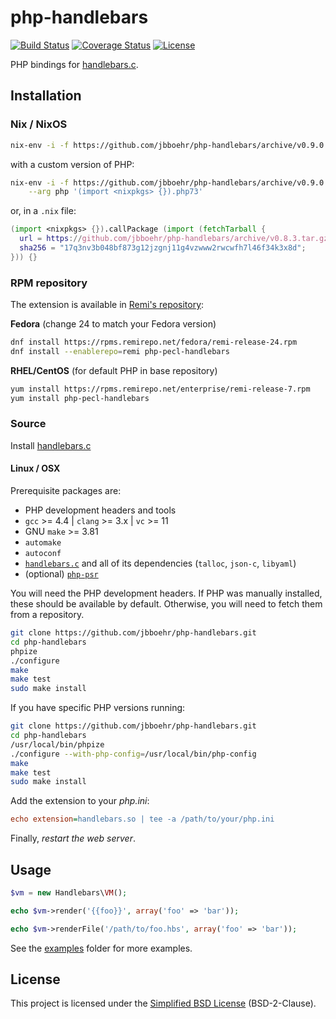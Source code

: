 
# php-handlebars

[![Build Status](https://travis-ci.org/jbboehr/php-handlebars.svg?branch=master)](https://travis-ci.org/jbboehr/php-handlebars)
[![Coverage Status](https://coveralls.io/repos/jbboehr/php-handlebars/badge.svg?branch=master&service=github)](https://coveralls.io/github/jbboehr/php-handlebars?branch=master)
[![License](https://img.shields.io/badge/license-BSD-brightgreen.svg)](LICENSE.md)

PHP bindings for [handlebars.c](https://github.com/jbboehr/handlebars.c).


## Installation


### Nix / NixOS

```bash
nix-env -i -f https://github.com/jbboehr/php-handlebars/archive/v0.9.0.tar.gz
```

with a custom version of PHP:

```bash
nix-env -i -f https://github.com/jbboehr/php-handlebars/archive/v0.9.0.tar.gz \
    --arg php '(import <nixpkgs> {}).php73'
```

or, in a `.nix` file:

```nix
(import <nixpkgs> {}).callPackage (import (fetchTarball {
  url = https://github.com/jbboehr/php-handlebars/archive/v0.8.3.tar.gz;
  sha256 = "17q3nv3b048bf873g12jzgnj11g4vzwww2rwcwfh7l46f34k3x8d";
})) {}
```


### RPM repository

The extension is available in [Remi's repository](https://rpms.remirepo.net/):

**Fedora** (change 24 to match your Fedora version)

```bash
dnf install https://rpms.remirepo.net/fedora/remi-release-24.rpm
dnf install --enablerepo=remi php-pecl-handlebars
```

**RHEL/CentOS** (for default PHP in base repository)

```bash
yum install https://rpms.remirepo.net/enterprise/remi-release-7.rpm
yum install php-pecl-handlebars
```


### Source

Install [handlebars.c](https://github.com/jbboehr/handlebars.c)


#### Linux / OSX

Prerequisite packages are:

- PHP development headers and tools
- `gcc` >= 4.4 | `clang` >= 3.x | `vc` >= 11
- GNU `make` >= 3.81
- `automake`
- `autoconf`
- [`handlebars.c`](https://github.com/jbboehr/handlebars.c) and all of its dependencies (`talloc`, `json-c`, `libyaml`)
- (optional) [`php-psr`](https://github.com/jbboehr/php-psr)

You will need the PHP development headers. If PHP was manually installed, these should be available by default. Otherwise, you will need to fetch them from a repository.

```bash
git clone https://github.com/jbboehr/php-handlebars.git
cd php-handlebars
phpize
./configure
make
make test
sudo make install
```

If you have specific PHP versions running:

```bash
git clone https://github.com/jbboehr/php-handlebars.git
cd php-handlebars
/usr/local/bin/phpize
./configure --with-php-config=/usr/local/bin/php-config
make
make test
sudo make install
```

Add the extension to your *php.ini*:

```ini
echo extension=handlebars.so | tee -a /path/to/your/php.ini
```

Finally, _restart the web server_.


## Usage

```php
$vm = new Handlebars\VM();

echo $vm->render('{{foo}}', array('foo' => 'bar'));

echo $vm->renderFile('/path/to/foo.hbs', array('foo' => 'bar'));
```

See the [examples](examples) folder for more examples.


## License

This project is licensed under the [Simplified BSD License](LICENSE.md) (BSD-2-Clause).

